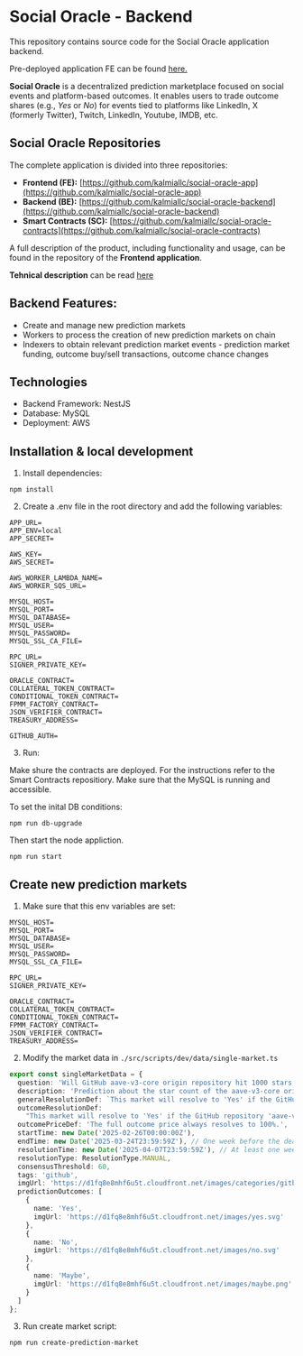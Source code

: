 # Social Oracle - Backend

This repository contains source code for the Social Oracle application backend.

Pre-deployed application FE can be found [here.](https://d1fq8e8mhf6u5t.cloudfront.net)

**Social Oracle** is a decentralized prediction marketplace focused on social events and platform-based outcomes. It enables users to trade outcome shares (e.g., *Yes* or *No*) for events tied to platforms like LinkedIn, X (formerly Twitter), Twitch, LinkedIn, Youtube, IMDB, etc.  

## Social Oracle Repositories  

The complete application is divided into three repositories:  

- **Frontend (FE):** [https://github.com/kalmiallc/social-oracle-app](https://github.com/kalmiallc/social-oracle-app)  
- **Backend (BE):** [https://github.com/kalmiallc/social-oracle-backend](https://github.com/kalmiallc/social-oracle-backend)  
- **Smart Contracts (SC):** [https://github.com/kalmiallc/social-oracle-contracts](https://github.com/kalmiallc/social-oracle-contracts)  

A full description of the product, including functionality and usage, can be found in the repository of the **Frontend application**. 

**Tehnical description** can be read [here](./TehnicalDescription.md)

## Backend Features:
* Create and manage new prediction markets
* Workers to process the creation of new prediction markets on chain
* Indexers to obtain relevant prediction market events - prediction market funding, outcome buy/sell transactions, outcome chance changes

## Technologies
* Backend Framework: NestJS
* Database: MySQL
* Deployment: AWS


## Installation & local development

1. Install dependencies:

```
npm install
```

2. Create a .env file in the root directory and add the following variables:

```
APP_URL=
APP_ENV=local
APP_SECRET=

AWS_KEY=
AWS_SECRET=

AWS_WORKER_LAMBDA_NAME=
AWS_WORKER_SQS_URL=

MYSQL_HOST=
MYSQL_PORT=
MYSQL_DATABASE=
MYSQL_USER=
MYSQL_PASSWORD=
MYSQL_SSL_CA_FILE=

RPC_URL=
SIGNER_PRIVATE_KEY=

ORACLE_CONTRACT=
COLLATERAL_TOKEN_CONTRACT=
CONDITIONAL_TOKEN_CONTRACT=
FPMM_FACTORY_CONTRACT=
JSON_VERIFIER_CONTRACT=
TREASURY_ADDRESS=

GITHUB_AUTH=
```

3. Run:

Make shure the contracts are deployed. For the instructions refer to the Smart Contracts repositiory.
Make sure that the MySQL is running and accessible. 

To set the inital DB conditions:

```
npm run db-upgrade
```

Then start the node appliction.

```
npm run start
```

## Create new prediction markets

1. Make sure that this env variables are set:
```
MYSQL_HOST=
MYSQL_PORT=
MYSQL_DATABASE=
MYSQL_USER=
MYSQL_PASSWORD=
MYSQL_SSL_CA_FILE=

RPC_URL=
SIGNER_PRIVATE_KEY=

ORACLE_CONTRACT=
COLLATERAL_TOKEN_CONTRACT=
CONDITIONAL_TOKEN_CONTRACT=
FPMM_FACTORY_CONTRACT=
JSON_VERIFIER_CONTRACT=
TREASURY_ADDRESS=
```

2. Modify the market data in `./src/scripts/dev/data/single-market.ts`

```ts
export const singleMarketData = {
  question: 'Will GitHub aave-v3-core origin repository hit 1000 stars by the end of March?',
  description: 'Prediction about the star count of the aave-v3-core origin repository on GitHub.',
  generalResolutionDef: `This market will resolve to 'Yes' if the GitHub repository 'aave-v3-core' reaches 1000 stars by March 31, 2025.`,
  outcomeResolutionDef:
    "This market will resolve to 'Yes' if the GitHub repository 'aave-v3-core' shows a star count of 1000 or more by 23:59 ET on March 31, 2025. Otherwise, it will resolve to 'No'. The resolution source is https://github.com/aave/aave-v3-core.",
  outcomePriceDef: 'The full outcome price always resolves to 100%.',
  startTime: new Date('2025-02-26T00:00:00Z'),
  endTime: new Date('2025-03-24T23:59:59Z'), // One week before the deadline
  resolutionTime: new Date('2025-04-07T23:59:59Z'), // At least one week after the deadline
  resolutionType: ResolutionType.MANUAL,
  consensusThreshold: 60,
  tags: 'github',
  imgUrl: 'https://d1fq8e8mhf6u5t.cloudfront.net/images/categories/github.png',
  predictionOutcomes: [
    {
      name: 'Yes',
      imgUrl: 'https://d1fq8e8mhf6u5t.cloudfront.net/images/yes.svg'
    },
    {
      name: 'No',
      imgUrl: 'https://d1fq8e8mhf6u5t.cloudfront.net/images/no.svg'
    },
    {
      name: 'Maybe',
      imgUrl: 'https://d1fq8e8mhf6u5t.cloudfront.net/images/maybe.png'
    }
  ]
};
```

3. Run create market script:
```
npm run create-prediction-market
```